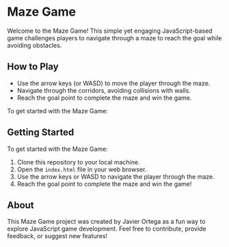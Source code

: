 # Maze Game

Welcome to the Maze Game! This simple yet engaging JavaScript-based game challenges players to navigate through a maze to reach the goal while avoiding obstacles.

## How to Play

- Use the arrow keys (or WASD) to move the player through the maze.
- Navigate through the corridors, avoiding collisions with walls.
- Reach the goal point to complete the maze and win the game.

To get started with the Maze Game:

## Getting Started

To get started with the Maze Game:

1. Clone this repository to your local machine.
2. Open the `index.html` file in your web browser.
3. Use the arrow keys or WASD to navigate the player through the maze.
4. Reach the goal point to complete the maze and win the game!

## About

This Maze Game project was created by Javier Ortega as a fun way to explore JavaScript game development. Feel free to contribute, provide feedback, or suggest new features!
